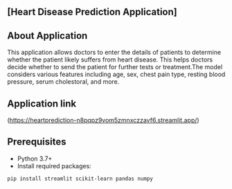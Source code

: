 ## [Heart Disease Prediction Application]

## About Application
This application allows doctors to enter the details of patients to determine whether the patient likely suffers from heart disease. 
This helps doctors decide whether to send the patient for further tests or treatment.The model considers various features including age, sex, 
chest pain type, resting blood pressure, serum cholestoral, and more.

## Application link
(https://heartprediction-n8pqpz9vom5zmnxczzavf6.streamlit.app/)

## Prerequisites
- Python 3.7+
- Install required packages:
 ```bash
 pip install streamlit scikit-learn pandas numpy
